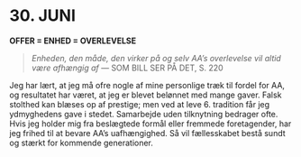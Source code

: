 # 30. JUNI

**OFFER = ENHED = OVERLEVELSE**

> *Enheden, den måde, den virker på og selv AA’s overlevelse vil altid være afhængig af*
> — SOM BILL SER PÅ DET, S. 220

Jeg har lært, at jeg må ofre nogle af mine personlige træk til fordel for AA, og resultatet har været, at jeg er blevet belønnet med mange gaver. Falsk stolthed kan blæses op af prestige; men ved at leve 6. tradition får jeg ydmyghedens gave i stedet. Samarbejde uden tilknytning bedrager ofte. Hvis jeg holder mig fra beslægtede formål eller fremmede foretagender, har jeg frihed til at bevare AA’s uafhængighed. Så vil fællesskabet bestå sundt og stærkt for kommende generationer.
